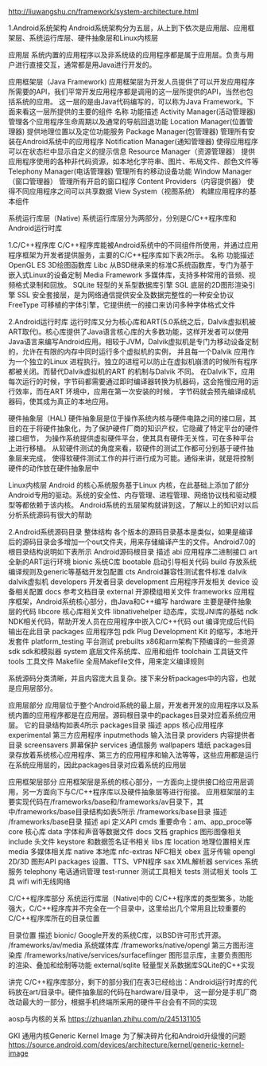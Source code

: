 http://liuwangshu.cn/framework/system-architecture.html

1.Android系统架构
Android系统架构分为五层，从上到下依次是应用层、应用框架层、系统运行库层、硬件抽象层和Linux内核层

应用层
系统内置的应用程序以及非系统级的应用程序都是属于应用层。负责与用户进行直接交互，通常都是用Java进行开发的。

应用框架层（Java Framework)
应用框架层为开发人员提供了可以开发应用程序所需要的API，我们平常开发应用程序都是调用的这一层所提供的API，当然也包括系统的应用。
这一层的是由Java代码编写的，可以称为Java Framework。下面来看这一层所提供的主要的组件
名称	                         功能描述
Activity Manager(活动管理器)	管理各个应用程序生命周期以及通常的导航回退功能
Location Manager(位置管理器)	提供地理位置以及定位功能服务
Package Manager(包管理器)	    管理所有安装在Android系统中的应用程序
Notification Manager(通知管理器)	使得应用程序可以在状态栏中显示自定义的提示信息
Resource Manager（资源管理器）	    提供应用程序使用的各种非代码资源，如本地化字符串、图片、布局文件、颜色文件等
Telephony Manager(电话管理器)  	管理所有的移动设备功能
Window Manager（窗口管理器）	    管理所有开启的窗口程序
Content Providers（内容提供器）	使得不同应用程序之间可以共享数据
View System（视图系统）	         构建应用程序的基本组件


系统运行库层（Native)
系统运行库层分为两部分，分别是C/C++程序库和Android运行时库

1.C/C++程序库
C/C++程序库能被Android系统中的不同组件所使用，并通过应用程序框架为开发者提供服务，主要的C/C++程序库如下表2所示。
名称	功能描述
OpenGL ES	 3D绘图函数库
Libc	     从BSD继承来的标准C系统函数库，专门为基于嵌入式Linux的设备定制
Media Framework	多媒体库，支持多种常用的音频、视频格式录制和回放。
SQLite	     轻型的关系型数据库引擎
SGL	         底层的2D图形渲染引擎
SSL	         安全套接层，是为网络通信提供安全及数据完整性的一种安全协议
FreeType	 可移植的字体引擎，它提供统一的接口来访问多种字体格式文件

2.Android运行时库
运行时库又分为核心库和ART(5.0系统之后，Dalvik虚拟机被ART取代)。核心库提供了Java语言核心库的大多数功能，这样开发者可以使用
Java语言来编写Android应用。相较于JVM，Dalvik虚拟机是专门为移动设备定制的，允许在有限的内存中同时运行多个虚拟机的实例，
并且每一个Dalvik 应用作为一个独立的Linux 进程执行。独立的进程可以防止在虚拟机崩溃的时候所有程序都被关闭。而替代Dalvik虚拟机的ART 的机制与Dalvik 不同。
在Dalvik下，应用每次运行的时候，字节码都需要通过即时编译器转换为机器码，这会拖慢应用的运行效率，而在ART 环境中，应用在第一次安装的时候，
字节码就会预先编译成机器码，使其成为真正的本地应用。


硬件抽象层（HAL)
硬件抽象层是位于操作系统内核与硬件电路之间的接口层，其目的在于将硬件抽象化，为了保护硬件厂商的知识产权，它隐藏了特定平台的硬件接口细节，
为操作系统提供虚拟硬件平台，使其具有硬件无关性，可在多种平台上进行移植。 从软硬件测试的角度来看，软硬件的测试工作都可分别基于硬件抽象层来完成，
使得软硬件测试工作的并行进行成为可能。通俗来讲，就是将控制硬件的动作放在硬件抽象层中

Linux内核层
Android 的核心系统服务基于Linux 内核，在此基础上添加了部分Android专用的驱动。系统的安全性、内存管理、进程管理、网络协议栈和驱动模型等都依赖于该内核。
Android系统的五层架构就讲到这，了解以上的知识对以后分析系统源码有很大的帮助


2.Android系统源码目录
整体结构
各个版本的源码目录基本是类似，如果是编译后的源码目录会多增加一个out文件夹，用来存储编译产生的文件。Android7.0的根目录结构说明如下表所示
Android源码根目录	描述
abi	应用程序二进制接口
art	全新的ART运行环境
bionic	系统C库
bootable	启动引导相关代码
build	存放系统编译规则及generic等基础开发包配置
cts	Android兼容性测试套件标准
dalvik	dalvik虚拟机
developers	开发者目录
development	应用程序开发相关
device	设备相关配置
docs	参考文档目录
external	开源模组相关文件
frameworks	应用程序框架，Android系统核心部分，由Java和C++编写
hardware	主要是硬件抽象层的代码
libcore	核心库相关文件
libnativehelper	动态库，实现JNI库的基础
ndk	NDK相关代码，帮助开发人员在应用程序中嵌入C/C++代码
out	编译完成后代码输出在此目录
packages	应用程序包
pdk	Plug Development Kit 的缩写，本地开发套件
platform_testing	平台测试
prebuilts	x86和arm架构下预编译的一些资源
sdk	sdk和模拟器
system	底层文件系统库、应用和组件
toolchain	工具链文件
tools	工具文件
Makefile	全局Makefile文件，用来定义编译规则

系统源码分类清晰，并且内容庞大且复杂。接下来分析packages中的内容，也就是应用层部分。

应用层部分
应用层位于整个Android系统的最上层，开发者开发的应用程序以及系统内置的应用程序都是在应用层。源码根目录中的packages目录对应着系统应用层。
它的目录结构如表4所示
packages目录	描述
apps	核心应用程序
experimental	第三方应用程序
inputmethods	输入法目录
providers	内容提供者目录
screensavers	屏幕保护
services	通信服务
wallpapers	墙纸
packages目录存放着系统核心应用程序、第三方的应用程序和输入法等等，这些应用都是运行在系统应用层的，因此packages目录对应着系统的应用层


应用框架层部分
应用框架层是系统的核心部分，一方面向上提供接口给应用层调用，另一方面向下与C/C++程序库以及硬件抽象层等进行衔接。 
应用框架层的主要实现代码在/frameworks/base和/frameworks/av目录下，其中/frameworks/base目录结构如表5所示
/frameworks/base目录	描述	           /frameworks/base目录	描述
api	定义API	                        cmds	重要命令：am、app_proce等
core	核心库	                    data	字体和声音等数据文件
docs	文档                     	graphics	图形图像相关
include	头文件	                    keystore	和数据签名证书相关
libs	库	                        location	地理位置相关库
media	多媒体相关库	                native	本地库
nfc-extras	NFC相关	                obex	蓝牙传输
opengl	2D/3D 图形API	            packages	设置、TTS、VPN程序
sax	XML解析器	                    services	系统服务
telephony	电话通讯管理	            test-runner	测试工具相关
tests	测试相关                   	tools	工具
wifi	wifi无线网络


C/C++程序库部分
系统运行库层（Native)中的 C/C++程序库的类型繁多，功能强大，C/C++程序库并不完全在一个目录中，这里给出几个常用且比较重要的C/C++程序库所在的目录位置


目录位置	描述
bionic/	Google开发的系统C库，以BSD许可形式开源。
/frameworks/av/media	系统媒体库
/frameworks/native/opengl	第三方图形渲染库
/frameworks/native/services/surfaceflinger	图形显示库，主要负责图形的渲染、叠加和绘制等功能
external/sqlite	轻量型关系数据库SQLite的C++实现

讲完 C/C++程序库部分，剩下的部分我们在表3已经给出：Android运行时库的代码放在art/目录中。硬件抽象层的代码在hardware/目录中，
这一部分是手机厂商改动最大的一部分，根据手机终端所采用的硬件平台会有不同的实现


aosp与内核的关系
https://zhuanlan.zhihu.com/p/245131105

GKI 通用内核Generic Kernel Image  为了解决碎片化和Android升级慢的问题
https://source.android.com/devices/architecture/kernel/generic-kernel-image
